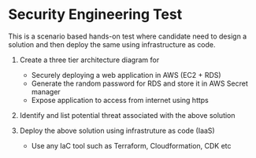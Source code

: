 # Security Engineering Test

This is a scenario based hands-on test where candidate need to design a solution and then deploy the same using infrastructure as code.

1. Create a three tier architecture diagram for  
    * Securely deploying a web application in AWS (EC2 + RDS)
    * Generate the random password for RDS and store it in AWS Secret manager
    * Expose application to access from internet using https

2. Identify and list potential threat associated with the above solution

3. Deploy the above solution using infrastruture as code (IaaS)
    * Use any IaC tool such as Terraform, Cloudformation, CDK etc
